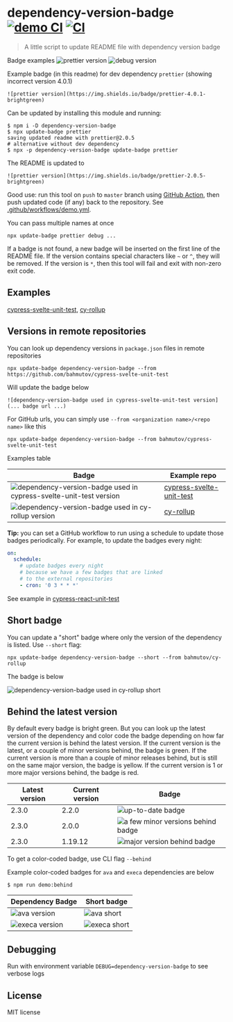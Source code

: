 # dependency-version-badge [![demo CI][demo image]][demo url] [![CI][ci image]][ci url]

> A little script to update README file with dependency version badge

Badge examples ![prettier version](https://img.shields.io/badge/prettier-2.0.5-brightgreen) ![debug version](https://img.shields.io/badge/debug-4.1.1-brightgreen)

Example badge (in this readme) for dev dependency `prettier` (showing incorrect version 4.0.1)

    ![prettier version](https://img.shields.io/badge/prettier-4.0.1-brightgreen)

Can be updated by installing this module and running:

```shell
$ npm i -D dependency-version-badge
$ npx update-badge prettier
saving updated readme with prettier@2.0.5
# alternative without dev dependency
$ npx -p dependency-version-badge update-badge prettier
```

The README is updated to

    ![prettier version](https://img.shields.io/badge/prettier-2.0.5-brightgreen)

Good use: run this tool on `push` to `master` branch using [GitHub Action](https://glebbahmutov.com/blog/trying-github-actions/), then push updated code (if any) back to the repository. See [.github/workflows/demo.yml](.github/workflows/demo.yml).

You can pass multiple names at once

```shell
npx update-badge prettier debug ...
```

If a badge is not found, a new badge will be inserted on the first line of the README file. If the version contains special characters like `~` or `^`, they will be removed. If the version is `*`, then this tool will fail and exit with non-zero exit code.

## Examples

[cypress-svelte-unit-test](https://github.com/bahmutov/cypress-svelte-unit-test), [cy-rollup](https://github.com/bahmutov/cy-rollup)

## Versions in remote repositories

You can look up dependency versions in `package.json` files in remote repositories

```
npx update-badge dependency-version-badge --from https://github.com/bahmutov/cypress-svelte-unit-test
```

Will update the badge below

```
![dependency-version-badge used in cypress-svelte-unit-test version](... badge url ...)
```

For GitHub urls, you can simply use `--from <organization name>/<repo name>` like this

```
npx update-badge dependency-version-badge --from bahmutov/cypress-svelte-unit-test
```

Examples table

<!-- prettier-ignore-start -->
Badge | Example repo
--- | ---
![dependency-version-badge used in cypress-svelte-unit-test version](https://img.shields.io/badge/dependency--version--badge-1.7.0-brightgreen) | [cypress-svelte-unit-test](https://github.com/bahmutov/cypress-svelte-unit-test)
![dependency-version-badge used in cy-rollup version](https://img.shields.io/badge/dependency--version--badge-1.2.0-brightgreen) | [cy-rollup](https://github.com/bahmutov/cy-rollup)
<!-- prettier-ignore-end -->

**Tip:** you can set a GitHub workflow to run using a schedule to update those badges periodically. For example, to update the badges every night:

```yml
on:
  schedule:
    # update badges every night
    # because we have a few badges that are linked
    # to the external repositories
    - cron: '0 3 * * *'
```

See example in [cypress-react-unit-test](https://github.com/bahmutov/cypress-react-unit-test#external-examples)

## Short badge

You can update a "short" badge where only the version of the dependency is listed. Use `--short` flag:

```shell
npx update-badge dependency-version-badge --short --from bahmutov/cy-rollup
```

The badge is below

![dependency-version-badge used in cy-rollup short](https://img.shields.io/badge/1.2.0-brightgreen)

## Behind the latest version

By default every badge is bright green. But you can look up the latest version of the dependency and color code the badge depending on how far the current version is behind the latest version. If the current version is the latest, or a couple of minor versions behind, the badge is green. If the current version is more than a couple of minor releases behind, but is still on the same major version, the badge is yellow. If the current version is 1 or more major versions behind, the badge is red.

<!-- prettier-ignore-start -->
Latest version | Current version | Badge
--- | --- | ---
2.3.0 | 2.2.0 | ![up-to-date badge](https://img.shields.io/badge/2.2.0-brightgreen)
2.3.0 | 2.0.0 | ![a few minor versions behind badge](https://img.shields.io/badge/2.0.0-yellow)
2.3.0 | 1.19.12 | ![major version behind badge](https://img.shields.io/badge/1.19.12-red)
<!-- prettier-ignore-end -->

To get a color-coded badge, use CLI flag `--behind`

Example color-coded badges for `ava` and `execa` dependencies are below

```shell
$ npm run demo:behind
```

<!-- prettier-ignore-start -->
Dependency Badge | Short badge
--- | ---
![ava version](https://img.shields.io/badge/ava-3.13.0-brightgreen) | ![ava short](https://img.shields.io/badge/3.13.0-brightgreen)
![execa version](https://img.shields.io/badge/execa-4.0.3-brightgreen) | ![execa short](https://img.shields.io/badge/4.0.3-brightgreen)
<!-- prettier-ignore-end -->

## Debugging

Run with environment variable `DEBUG=dependency-version-badge` to see verbose logs

## License

MIT license

[demo image]: https://github.com/bahmutov/dependency-version-badge/workflows/Demo/badge.svg?branch=master
[demo url]: https://github.com/bahmutov/dependency-version-badge/actions
[ci image]: https://github.com/bahmutov/dependency-version-badge/workflows/ci/badge.svg?branch=master
[ci url]: https://github.com/bahmutov/dependency-version-badge/actions
